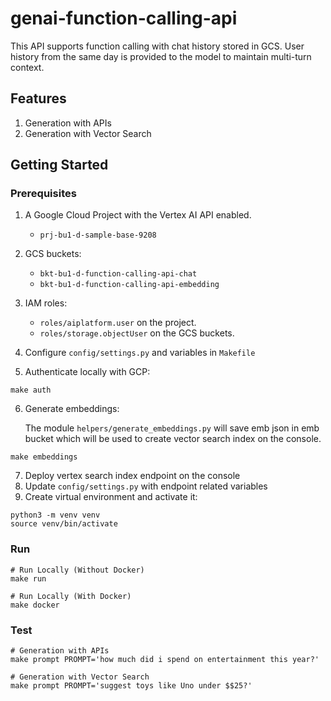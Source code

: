 # genai-function-calling-api

This API supports function calling with chat history stored in GCS. User history from the same day is provided to the model to maintain multi-turn context.

## Features

1. Generation with APIs
2. Generation with Vector Search

## Getting Started

### Prerequisites

1. A Google Cloud Project with the Vertex AI API enabled.

   - `prj-bu1-d-sample-base-9208`

2. GCS buckets:

   - `bkt-bu1-d-function-calling-api-chat`
   - `bkt-bu1-d-function-calling-api-embedding`

3. IAM roles:

   - `roles/aiplatform.user` on the project.
   - `roles/storage.objectUser` on the GCS buckets.

4. Configure `config/settings.py` and variables in `Makefile`
5. Authenticate locally with GCP:

```
make auth
```

6. Generate embeddings:

   The module `helpers/generate_embeddings.py` will save emb json in emb bucket which will be used to create vector search index on the console.

```
make embeddings
```

7. Deploy vertex search index endpoint on the console
8. Update `config/settings.py` with endpoint related variables
9. Create virtual environment and activate it:

```
python3 -m venv venv
source venv/bin/activate
```

### Run

```
# Run Locally (Without Docker)
make run

# Run Locally (With Docker)
make docker

```

### Test

```
# Generation with APIs
make prompt PROMPT='how much did i spend on entertainment this year?'

# Generation with Vector Search
make prompt PROMPT='suggest toys like Uno under $$25?'

```
